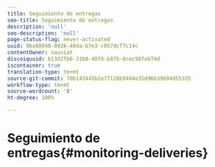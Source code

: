 ```yaml
---
title: Seguimiento de entregas
seo-title: Seguimiento de entregas
description: 'null'
seo-description: 'null'
page-status-flag: never-activated
uuid: 9ba80848-8926-40da-b7e3-c857dcf7c14c
contentOwner: sauviat
discoiquuid: 613d2fb6-31b0-40f6-b87b-8cec98feb74d
iscontainer: true
translation-type: tm+mt
source-git-commit: 70b143445b2e77128b9404e35d96b39694d55335
workflow-type: tm+mt
source-wordcount: '8'
ht-degree: 100%

---
```



# Seguimiento de entregas{#monitoring-deliveries}

